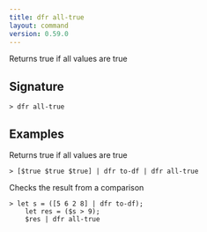 ```yaml
---
title: dfr all-true
layout: command
version: 0.59.0
---
```


Returns true if all values are true

## Signature

```> dfr all-true ```

## Examples

Returns true if all values are true
```shell
> [$true $true $true] | dfr to-df | dfr all-true
```

Checks the result from a comparison
```shell
> let s = ([5 6 2 8] | dfr to-df);
    let res = ($s > 9);
    $res | dfr all-true
```
